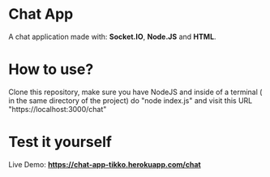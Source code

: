 # Chat App

A chat application made with: **Socket.IO**, **Node.JS** and **HTML**.

# How to use?

Clone this repository, make sure you have NodeJS and inside of a terminal ( in the same 
directory of the project) do "node index.js" and visit this URL "https://localhost:3000/chat"

# Test it yourself

Live Demo: **https://chat-app-tikko.herokuapp.com/chat**